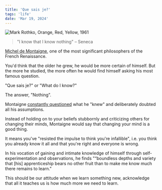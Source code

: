 ```yaml
---
title: 'Que sais je?'
tags: 'life'
date: 'Mar 19, 2024'
---
```


![Mark Rothko, Orange, Red, Yellow, 1961](/images/orange-red-yellow.jpg)

> "I know that I know nothing"
> – Seneca

[Michel de Montaigne](https://en.wikipedia.org/wiki/Michel_de_Montaigne?useskin=vector), one of the most significant philosophers of the French Renaissance.

You'd think that the older he grew, he would be more certain of himself. But the more he studied, the more often he would find himself asking his most famous question.

"Que sais je?" or "What do I know?"

The answer, "Nothing".

Montaigne [constantly questioned](https://tim.blog/2010/10/19/michel-de-montaigne/) what he "knew" and deliberately doubted all his assumptions.

Instead of holding on to your beliefs stubbornly and criticizing others for changing their minds, Montaigne would say that changing your mind is a good thing.

It means you've "resisted the impulse to think you're infallible", i.e. you think you already know it all and that you're right and everyone is wrong.

In his vocation of gaining and intimate knowledge of himself through self-experimentation and observations, he finds "“boundless depths and variety that [his] apprenticeship bears no other fruit than to make me know much there remains to learn."

This should be our attitude when we learn something new, acknowledge that all it teaches us is how much more we need to learn.
